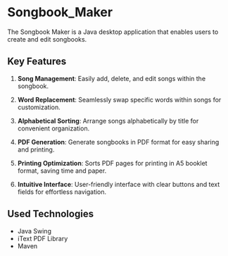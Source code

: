 # Songbook_Maker
The Songbook Maker is a Java desktop application that enables users to create and edit songbooks.

## Key Features ##
1. **Song Management**: Easily add, delete, and edit songs within the songbook.

2. **Word Replacement**: Seamlessly swap specific words within songs for customization.

3. **Alphabetical Sorting**: Arrange songs alphabetically by title for convenient organization.

4. **PDF Generation**: Generate songbooks in PDF format for easy sharing and printing.

5. **Printing Optimization**: Sorts PDF pages for printing in A5 booklet format, saving time and paper.

6. **Intuitive Interface**: User-friendly interface with clear buttons and text fields for effortless navigation.

## Used Technologies ##
- Java Swing
- iText PDF Library
- Maven